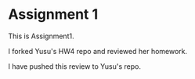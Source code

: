# Assignment 1

This is Assignment1.

I forked Yusu's HW4 repo and reviewed her homework.

I have pushed this review to Yusu's repo.